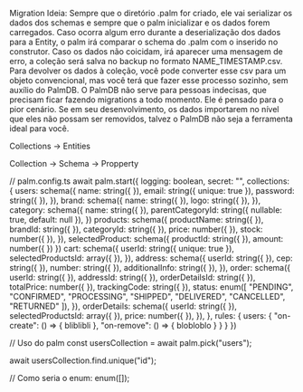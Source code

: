 Migration Ideia:
Sempre que o diretório .palm for criado, ele vai serializar os dados dos schemas e sempre que o palm inicializar e os dados forem carregados.
Caso ocorra algum erro durante a deserialização dos dados para a Entity, o palm irá comparar o schema do .palm com o inserido no construtor.
Caso os dados não coicidam, irá aparecer uma mensagem de erro, a coleção será salva no backup no formato NAME_TIMESTAMP.csv.
Para devolver os dados à coleção, você pode converter esse csv para um objeto convencional, mas você terá que fazer esse processo sozinho, sem auxílio do PalmDB. O PalmDB não serve para pessoas indecisas, que precisam ficar fazendo migrations a todo momento. Ele é pensado para o pior cenário. Se em seu desenvolvimento, os dados importarem no nível que eles não possam ser removidos, talvez o PalmDB não seja a ferramenta ideal para você.


Collections -> Entities

<!-- TODO: Adicionar em algum momento os enums -->
<!-- TODO: Adicionar em property uma propriedade chamada default -->

Collection -> Schema -> Propperty

// palm.config.ts
await palm.start({
  logging: boolean,
  secret: "",
  collections: {
    users: schema({
      name: string({ }),
      email: string({ unique: true }),
      password: string({ }),
    }),
    brand: schema({
      name: string({ }),
      logo: string({ }),
    }),
    category: schema({
      name: string({ }),
      parentCategoryId: string({ nullable: true, default: null }),
    })
    products: schema({
      productName: string({  }),
      brandId: string({  }),
      categoryId: string({  }),
      price: number({  }),
      stock: number({ }),
    }),
    selectedProduct: schema({
      productId: string({ }),
      amount: number({ })
    })
    cart: schema({
      userId: string({ unique: true }),
      selectedProductsId: array({ }),
    }),
    address: schema({
      userId: string({ }),
      cep: string({ }),
      number: string({ }),
      additionalInfo: string({ }),
    }),
    order: schema({
      userId: string({ }),
      addressId: string({ }),
      orderDetailsId: string({ }),
      totalPrice: number({ }),
      trackingCode: string({ }),
      status: enum([
        "PENDING", 
        "CONFIRMED", 
        "PROCESSING", 
        "SHIPPED", 
        "DELIVERED", 
        "CANCELLED", 
        "RETURNED"
      ]),
    }),
    orderDetails: schema({
      userId: string({ }),
      selectedProductsId: array({ }),
      price: number({ }),
    }),
  },
  rules: {
    users: {
      "on-create": () => {
        bliblibli
      },
      "on-remove": () => {
        blobloblo
      }
    }
  }
})

// Uso do palm
const usersCollection = await palm.pick("users");

await usersCollection.find.unique("id");

// Como seria o enum:
enum([]);